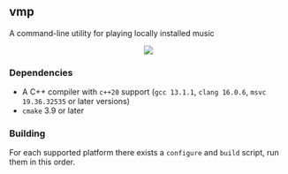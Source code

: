 ## vmp
A command-line utility for playing locally installed music

<p align="center">
    <img src="https://raw.githubusercontent.com/vzze/vmp/main/preview/player.gif">
</p>

### Dependencies
* A C++ compiler with `c++20` support (`gcc 13.1.1`, `clang 16.0.6`, `msvc 19.36.32535` or later versions)
* `cmake` 3.9 or later

### Building
For each supported platform there exists a `configure` and `build` script, run them in this order.
